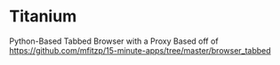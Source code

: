 # Titanium
Python-Based Tabbed Browser with a Proxy
Based off of https://github.com/mfitzp/15-minute-apps/tree/master/browser_tabbed
